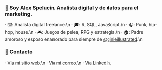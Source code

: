 ### 👋 Soy Alex Spelucín. Analista digital y de datos para el marketing.

· ⌨️: Analista digital freelance.\n
· 🎓: R, SQL, JavaScript.\n
· 🎧: Punk, hip-hop, house.\n
· 🎮: Juegos de pelea, RPG y estrategia.\n
· 🏠: Padre amoroso y esposo enamorado para siempre de [@ginieillustrated](https://www.instagram.com/ginieillustrated/).\n

### 📧 Contacto

· [Via mi sitio web](https://spelucin.online/contacto).\n
· [Via mi correo](mailto:alex@spelucin.online).\n
· [Via LinkedIn](https://www.linkedin.com/in/alexspelucin/).
